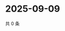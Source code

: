 # 2025-09-09

共 0 条

<!-- BEGIN ZHIHUQUESTIONS -->
<!-- 最后更新时间 Tue Sep 09 2025 02:16:31 GMT+0800 (China Standard Time) -->

<!-- END ZHIHUQUESTIONS -->
